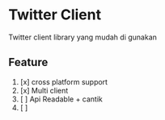 # Twitter Client

Twitter client library yang mudah di gunakan

## Feature

1. [x] cross platform support
2. [x] Multi client
3. [ ] Api Readable + cantik
4. [ ] 